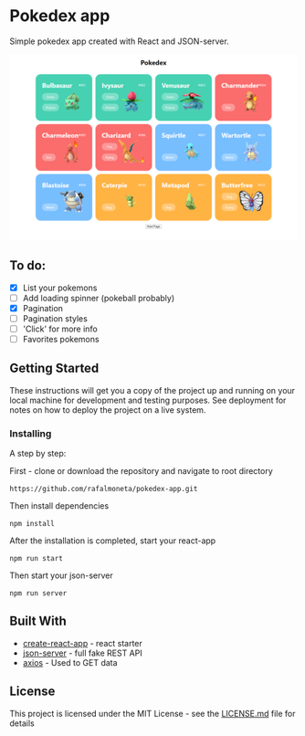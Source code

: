 # Pokedex app

Simple pokedex app created with React and JSON-server.

![pokedex](pokedex.png "pokedex")

## To do:

- [x] List your pokemons
- [ ] Add loading spinner (pokeball probably)
- [x] Pagination
- [ ] Pagination styles
- [ ] 'Click' for more info
- [ ] Favorites pokemons

## Getting Started

These instructions will get you a copy of the project up and running on your local machine for development and testing purposes. See deployment for notes on how to deploy the project on a live system.

### Installing

A step by step:

First - clone or download the repository and navigate to root directory

```
https://github.com/rafalmoneta/pokedex-app.git
```

Then install dependencies

```
npm install
```

After the installation is completed, start your react-app

```
npm run start
```

Then start your json-server

```
npm run server
```

## Built With

* [create-react-app](https://github.com/facebook/create-react-app) - react starter
* [json-server](https://github.com/typicode/json-server) - full fake REST API
* [axios](https://github.com/axios/axios) - Used to GET data


## License

This project is licensed under the MIT License - see the [LICENSE.md](LICENSE.md) file for details

